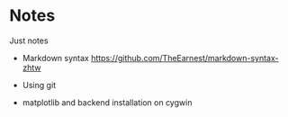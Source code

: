 # Notes

Just notes

* Markdown syntax https://github.com/TheEarnest/markdown-syntax-zhtw

* Using git 

* matplotlib and backend installation on cygwin 
